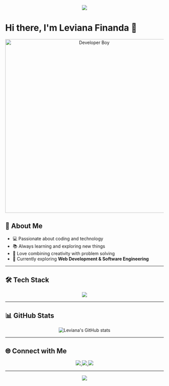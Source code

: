 

<!--
**levianafinanda-cyber/levianafinanda-cyber** is a ✨ _special_ ✨ repository because its `README.md` (this file) appears on your GitHub profile.

Here are some ideas to get you started:

- 🔭 I’m currently working on ...
- 🌱 I’m currently learning ...
- 👯 I’m looking to collaborate on ...
- 🤔 I’m looking for help with ...
- 💬 Ask me about ...
- 📫 How to reach me: ...
- 😄 Pronouns: ...
- ⚡ Fun fact: ...
-->

<!-- Banner Background -->
<p align="center">
  <img src="https://capsule-render.vercel.app/api?type=rect&color=0:1e3c72,100:2a5298&height=150&section=header&text=Leviana%20Finanda&fontSize=40&fontColor=ffffff" />
</p>

# Hi there, I'm Leviana Finanda 👋

<p align="center">
  <img src="https://media0.giphy.com/media/v1.Y2lkPTc5MGI3NjExb29teGYyZnNuenF2MTV6YTJtbGc4NXNsdnVpMHltemc1MXdsM2o5NCZlcD12MV9pbnRlcm5hbF9naWZfYnlfaWQmY3Q9Zw/ySvhFxq6Z4LrbqaikJ/giphy.gif" alt="Developer Boy" width="550"/>
</p>

## 🚀 About Me
- 💻 Passionate about coding and technology  
- 📚 Always learning and exploring new things  
- 🎨 Love combining creativity with problem solving  
- 🌱 Currently exploring **Web Development & Software Engineering**  

---

## 🛠️ Tech Stack
<p align="center">
  <img src="https://skillicons.dev/icons?i=html,css,js,php,laravel,react,tailwind,mysql,git,github,vscode" />
</p>

---

## 📊 GitHub Stats
<p align="center">
  <img src="https://github-readme-stats.vercel.app/api?username=levianafinanda&show_icons=true&theme=blueberry" alt="Leviana's GitHub stats"/>
</p>

---

## 🌐 Connect with Me
<p align="center">
  <a href="https://www.instagram.com/levianafinanda" target="_blank">
    <img src="https://img.shields.io/badge/Instagram-1DA1F2?style=for-the-badge&logo=instagram&logoColor=white"/>
  </a>
  <a href="https://www.linkedin.com/in/levianafinanda" target="_blank">
    <img src="https://img.shields.io/badge/LinkedIn-0077B5?style=for-the-badge&logo=linkedin&logoColor=white"/>
  </a>
  <a href="mailto:leviana.finanda@example.com">
    <img src="https://img.shields.io/badge/Email-1e3c72?style=for-the-badge&logo=gmail&logoColor=white"/>
  </a>
</p>

---

<p align="center">
  <img src="https://capsule-render.vercel.app/api?type=rect&color=0:2a5298,100:1e3c72&height=100&section=footer&text=⭐%20Thanks%20for%20visiting!%20⭐&fontSize=20&fontColor=ffffff" />
</p>
